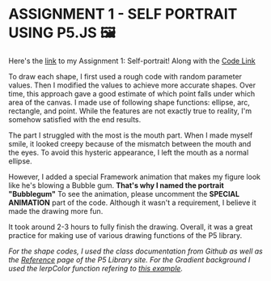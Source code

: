 # **ASSIGNMENT 1 - SELF PORTRAIT USING P5.JS** 🖼️ #

Here's the [link](https://editor.p5js.org/batoxpr/full/btjEvcjxf) to my Assignment 1: Self-portrait! 
Along with the [Code Link](https://editor.p5js.org/batoxpr/sketches/btjEvcjxf)

To draw each shape, I first used a rough code with random parameter values. 
Then I modified the values to achieve more accurate shapes. Over time, this approach gave a good estimate of which point falls under which area of the canvas.
I made use of following shape functions: ellipse, arc, rectangle, and point.
While the features are not exactly true to reality, I'm somehow satisfied with the end results.

The part I struggled with the most is the mouth part. When I made myself smile, it looked creepy because of the mismatch between the mouth and the eyes. 
To avoid this hysteric appearance, I left the mouth as a normal ellipse. 

However, I added a special Framework animation that makes my figure look like he's blowing a Bubble gum. **That's why I named the portrait "Bubblegum"**
To see the animation, please uncomment the **SPECIAL ANIMATION** part of the code. Although it wasn't a requirement, I believe it made the drawing more fun. 

It took around 2-3 hours to fully finish the drawing. Overall, it was a great practice for making use of various drawing functions of the P5 library.

*For the shape codes, I used the class documentation from Github as well as the [Reference](https://p5js.org/reference/) page of the P5 Library site.
For the Gradient background I used the lerpColor function refering to [this example](https://editor.p5js.org/Jaemi13/sketches/gAS-FB5Sx).*


